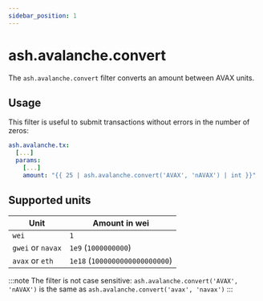 ```yaml
---
sidebar_position: 1
---
```


# ash.avalanche.convert

The `ash.avalanche.convert` filter converts an amount between AVAX units.

## Usage

This filter is useful to submit transactions without errors in the number of zeros:

```yaml
ash.avalanche.tx:
  [...]
  params:
    [...]
    amount: "{{ 25 | ash.avalanche.convert('AVAX', 'nAVAX') | int }}"
```

## Supported units

| Unit              | Amount in wei                  |
| ----------------- | ------------------------------ |
| `wei`             | `1`                            |
| `gwei` or `navax` | `1e9` (`1000000000`)           |
| `avax` or `eth`   | `1e18` (`1000000000000000000`) |

:::note
The filter is not case sensitive: `ash.avalanche.convert('AVAX', 'nAVAX')` is the same as `ash.avalanche.convert('avax', 'navax')`
:::

